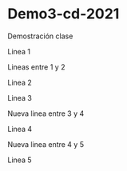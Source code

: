 # Demo3-cd-2021
Demostración clase

Linea 1

Lineas entre 1 y 2

Linea 2 

Linea 3

Nueva linea entre 3 y 4

Linea 4

Nueva linea entre 4 y 5

Linea 5
